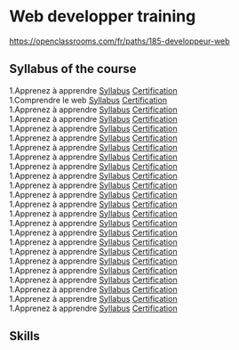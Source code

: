 # Web developper training
https://openclassrooms.com/fr/paths/185-developpeur-web

## Syllabus of the course
1.Apprenez à apprendre [Syllabus](https://openclassrooms.com/fr/courses/4312781-apprenez-a-apprendre) [Certification]()  
1.Comprendre le web [Syllabus](https://openclassrooms.com/fr/courses/1946386-comprendre-le-web) [Certification]()  
1.Apprenez à apprendre [Syllabus](https://openclassrooms.com/fr/courses/4805776-mettez-en-place-un-systeme-de-veille-informationnelle) [Certification]()   
1.Apprenez à apprendre [Syllabus](https://openclassrooms.com/fr/courses/6692406-developpez-vos-soft-skills) [Certification]()  
1.Apprenez à apprendre [Syllabus](https://openclassrooms.com/fr/courses/6817086-decouvrez-les-metiers-de-developpeur) [Certification]()  
1.Apprenez à apprendre [Syllabus](https://openclassrooms.com/fr/courses/6943241-mettez-en-place-votre-environnement-front-end) [Certification]()  
1.Apprenez à apprendre [Syllabus](https://openclassrooms.com/fr/courses/6173491-apprenez-a-utiliser-la-ligne-de-commande-dans-un-terminal) [Certification]()  
1.Apprenez à apprendre [Syllabus](https://openclassrooms.com/fr/courses/7162856-gerez-du-code-avec-git-et-github) [Certification]()  
1.Apprenez à apprendre [Syllabus](https://openclassrooms.com/fr/courses/1603881-apprenez-a-creer-votre-site-web-avec-html5-et-css3) [Certification]()  
1.Apprenez à apprendre [Syllabus](https://openclassrooms.com/fr/courses/1603881-apprenez-a-creer-votre-site-web-avec-html5-et-css3) [Certification]()  
1.Apprenez à apprendre [Syllabus](https://openclassrooms.com/fr/courses/3504431-decoupez-et-integrez-une-maquette) [Certification]()  
1.Apprenez à apprendre [Syllabus](https://openclassrooms.com/fr/courses/6106181-simplifiez-vous-le-css-avec-sass) [Certification]()  
1.Apprenez à apprendre [Syllabus](https://openclassrooms.com/fr/courses/5919246-creez-des-animations-css-modernes) [Certification]()  
1.Apprenez à apprendre [Syllabus](https://openclassrooms.com/fr/courses/5922626-optimisez-le-referencement-de-votre-site-seo-en-ameliorant-ses-performances-techniques) [Certification]()  
1.Apprenez à apprendre [Syllabus](https://openclassrooms.com/fr/courses/5561431-augmentez-votre-trafic-grace-au-referencement-naturel-seo) [Certification]()  
1.Apprenez à apprendre [Syllabus](https://openclassrooms.com/fr/courses/6691346-concevez-un-contenu-web-accessible) [Certification]()  
1.Apprenez à apprendre [Syllabus](https://openclassrooms.com/fr/courses/6175841-apprenez-a-programmer-avec-javascript) [Certification]()  
1.Apprenez à apprendre [Syllabus](https://openclassrooms.com/fr/courses/5543061-ecrivez-du-javascript-pour-le-web) [Certification]()  
1.Apprenez à apprendre [Syllabus](https://openclassrooms.com/fr/courses/6391096-creez-des-sites-web-responsive-avec-bootstrap-4) [Certification]()  
1.Apprenez à apprendre [Syllabus](https://openclassrooms.com/fr/courses/6390246-passez-au-full-stack-avec-node-js-express-et-mongodb) [Certification]()  
1.Apprenez à apprendre [Syllabus](https://openclassrooms.com/fr/courses/6179306-securisez-vos-applications-web-avec-lowasp) [Certification]()  
1.Apprenez à apprendre [Syllabus](https://openclassrooms.com/fr/courses/6573181-adoptez-les-api-rest-pour-vos-projets-web) [Certification]()  
1.Apprenez à apprendre [Syllabus](https://openclassrooms.com/fr/courses/1959476-administrez-vos-bases-de-donnees-avec-mysql) [Certification]()  
1.Apprenez à apprendre [Syllabus](https://openclassrooms.com/fr/courses/6390311-creez-une-application-web-avec-vue-js) [Certification]()  


## Skills
